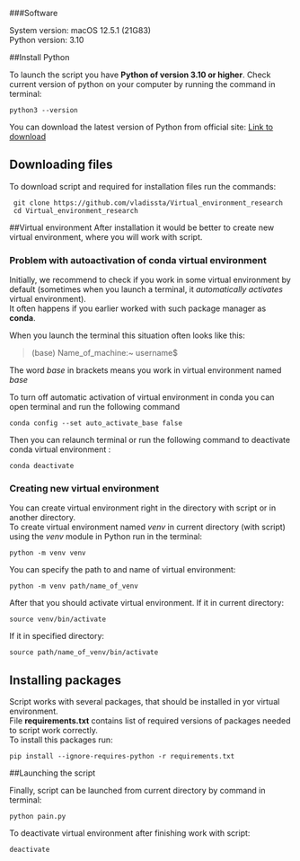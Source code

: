 ###Software

System version:	macOS 12.5.1 (21G83)  
Python version: 3.10

##Install Python

To launch the script you have **Python of version 3.10 or higher**.
Check current version of python on your computer by running the command in terminal:
```commandline
python3 --version
```
You can download the latest version of Python from official site: [Link to download](https://www.python.org/downloads/)

## Downloading files

To download script and required for installation files run the commands:

```commandline
 git clone https://github.com/vladissta/Virtual_environment_research
 cd Virtual_environment_research
```

##Virtual environment
After installation it would be better to create new virtual environment, where you will work with script.  

### Problem with autoactivation of conda virtual environment
Initially, we recommend to check if you work in some virtual environment by default 
(sometimes when you launch a terminal, it _automatically activates_ virtual environment).  
It often happens if you earlier worked with such package manager as **conda**.

When you launch the terminal this situation often looks like this:
>(base) Name_of_machine:~ username$

The word _base_ in brackets means you work in virtual environment named _base_   

To turn off automatic activation of virtual environment in conda you can open terminal and run the following command
```commandline
conda config --set auto_activate_base false
```
Then you can relaunch terminal or run the following command to deactivate conda virtual environment :
```commandline
conda deactivate
```

### Creating new virtual environment
You can create virtual environment right in the directory with script or in another directory.    
To create virtual environment named _venv_ in current directory (with script)   
using the _venv_ module in Python run in the terminal:
```commandline
python -m venv venv
```
You can specify the path to and name of virtual environment:
```commandline
python -m venv path/name_of_venv
```
After that you should activate virtual environment.
If it in current directory:
```commandline
source venv/bin/activate 
```
If it in specified directory:
```commandline
source path/name_of_venv/bin/activate  
```
## Installing packages

Script works with several packages, that should be installed in yor virtual environment.  
File **requirements.txt** contains list of required versions of packages needed to script work correctly.  
To install this packages run:
```commandline
pip install --ignore-requires-python -r requirements.txt 
```

##Launching the script

Finally, script can be launched from current directory by command in terminal:
```commandline
python pain.py
```
To deactivate virtual environment after finishing work with script:
```commandline
deactivate
```
